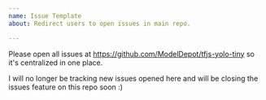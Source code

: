 ```yaml
---
name: Issue Template
about: Redirect users to open issues in main repo.

---
```


Please open all issues at https://github.com/ModelDepot/tfjs-yolo-tiny so it's centralized in one place.

I will no longer be tracking new issues opened here and will be closing the issues feature on this repo soon :)
